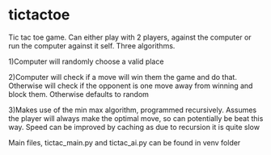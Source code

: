# tictactoe
Tic tac toe game. Can either play with 2 players, against the computer or run the computer against it self. Three algorithms.

1)Computer will randomly choose a valid place

2)Computer will check if a move will win them the game and do that. Otherwise will check if the opponent is one move away from winning and block them. Otherwise defaults to random

3)Makes use of the min max algorithm, programmed recursively. Assumes the player will always make the optimal move, so can potentially be beat this way. Speed can be improved by caching as due to recursion it is quite slow

Main files, tictac_main.py and tictac_ai.py can be found in venv folder
